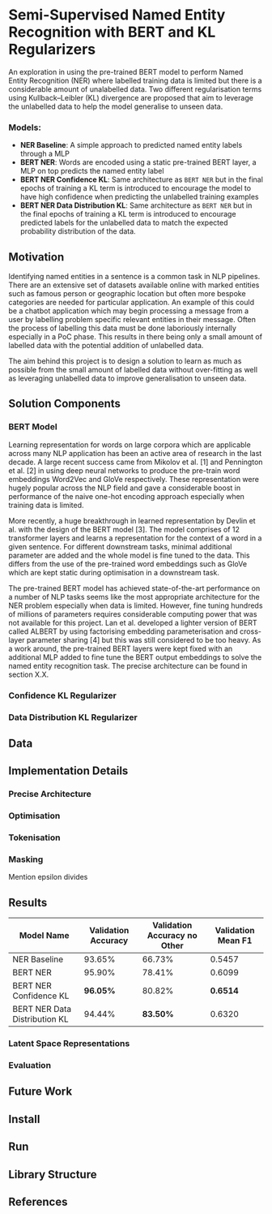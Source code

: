 # Semi-Supervised Named Entity Recognition with BERT and KL Regularizers

An exploration in using the pre-trained BERT model to perform Named Entity Recognition 
(NER) where labelled training data is limited but there is a considerable amount of unalabelled data.
Two different regularisation terms using Kullback–Leibler (KL) divergence are proposed that aim to 
leverage the unlabelled data to help the model generalise to unseen data.

### Models:
- __NER Baseline__: A simple approach to predicted named entity labels through a MLP
- __BERT NER__: Words are encoded using a static pre-trained BERT layer, a MLP on top 
predicts the named entity label
- __BERT NER Confidence KL__: Same architecture as `BERT NER` but in the final epochs of
training a KL term is introduced to encourage the model to have high confidence when 
predicting the unlabelled training examples
- __BERT NER Data Distribution KL__: Same architecture as `BERT NER` but in the final epochs of
training a KL term is introduced to encourage predicted labels for the unlabelled
data to match the expected probability distribution of the data.  

## Motivation

Identifying named entities in a sentence is a common task in NLP pipelines. There are
an extensive set of datasets available online with marked entities such as famous person 
or geographic location but often more bespoke categories are needed for particular application.
An example of this could be a chatbot application which may begin processing a message
from a user by labelling problem specific relevant entities in their message. Often the process
of labelling this data must be done laboriously internally especially in a PoC phase. 
This results in there being only a small amount of labelled data with the potential addition 
of unlabelled data.

The aim behind this project is to design a solution to learn as much as possible from 
the small amount of labelled data without over-fitting as well as leveraging 
unlabelled data to improve generalisation to unseen data.

## Solution Components

### BERT Model

Learning representation for words on large corpora which are applicable across many NLP application has 
been an active area of research in the last decade. A large recent success came from Mikolov et al. [1] and Pennington et al. [2]
in using deep neural networks to produce the pre-train word embeddings Word2Vec and GloVe respectively.
These representation were hugely popular across the NLP field and gave a considerable boost in 
performance of the naive one-hot encoding approach especially when training data is limited.

More recently, a huge breakthrough in learned representation by Devlin et al. with the 
design of the BERT model [3]. The model comprises of 12 transformer layers and learns a 
representation for the context of a word in a given sentence. For different downstream tasks, 
minimal additional parameter are added and the whole model is fine tuned to the data. This
differs from the use of the pre-trained word embeddings such as GloVe which are kept static 
during optimisation in a downstream task.

The pre-trained BERT model has achieved state-of-the-art performance on a number of NLP
tasks seems like the most appropriate architecture for the NER problem especially when data 
is limited. However, fine tuning hundreds of millions of parameters requires considerable
computing power that was not available for this project. Lan et al. developed a lighter 
version of BERT called ALBERT by using factorising embedding parameterisation and 
cross-layer parameter sharing [4] but this was still considered to be too heavy. As a work
around, the pre-trained BERT layers were kept fixed with an additional MLP added to fine tune
the BERT output embeddings to solve the named entity recognition task. The precise architecture 
can be found in section X.X. 

### Confidence KL Regularizer

### Data Distribution KL Regularizer

## Data

## Implementation Details

### Precise Architecture

### Optimisation

### Tokenisation

### Masking
Mention epsilon divides

## Results

| Model Name  | Validation Accuracy  | Validation Accuracy no Other |  Validation Mean F1 | 
|---|---|---|---|
| NER Baseline  | 93.65% |  66.73% | 0.5457  |
| BERT NER | 95.90% | 78.41%  | 0.6099 | 
| BERT NER Confidence KL | __96.05%__  |  80.82% | __0.6514__  | 
| BERT NER Data Distribution KL  | 94.44%  | __83.50%__  | 0.6320 | 

### Latent Space Representations

### Evaluation

## Future Work

## Install

## Run

## Library Structure

## References